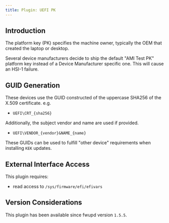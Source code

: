 ```yaml
---
title: Plugin: UEFI PK
---
```


## Introduction

The platform key (PK) specifies the machine owner, typically the OEM
that created the laptop or desktop.

Several device manufacturers decide to ship the default "AMI Test PK"
platform key instead of a Device Manufacturer specific one. This will
cause an HSI-1 failure.

## GUID Generation

These devices use the GUID constructed of the uppercase SHA256 of the X.509 certificate. e.g.

* `UEFI\CRT_{sha256}`

Additionally, the subject vendor and name are used if provided.

* `UEFI\VENDOR_{vendor}&NAME_{name}`

These GUIDs can be used to fulfill "other device" requirements when installing `KEK` updates.

## External Interface Access

This plugin requires:

* read access to `/sys/firmware/efi/efivars`

## Version Considerations

This plugin has been available since fwupd version `1.5.5`.
